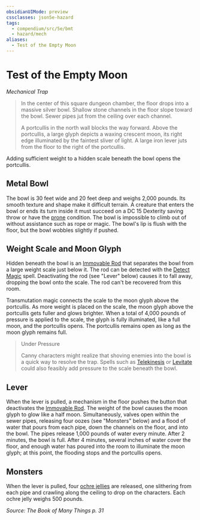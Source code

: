 ```yaml
---
obsidianUIMode: preview
cssclasses: json5e-hazard
tags:
  - compendium/src/5e/bmt
  - hazard/mech
aliases:
  - Test of the Empty Moon
---
```

# Test of the Empty Moon
*Mechanical Trap*  

> In the center of this square dungeon chamber, the floor drops into a massive silver bowl. Shallow stone channels in the floor slope toward the bowl. Sewer pipes jut from the ceiling over each channel.
> 
> A portcullis in the north wall blocks the way forward. Above the portcullis, a large glyph depicts a waxing crescent moon, its right edge illuminated by the faintest sliver of light. A large iron lever juts from the floor to the right of the portcullis.

Adding sufficient weight to a hidden scale beneath the bowl opens the portcullis.

## Metal Bowl

The bowl is 30 feet wide and 20 feet deep and weighs 2,000 pounds. Its smooth texture and shape make it difficult terrain. A creature that enters the bowl or ends its turn inside it must succeed on a DC 15 Dexterity saving throw or have the [prone](2-Mechanics/CLI/rules/conditions.md#prone) condition. The bowl is impossible to climb out of without assistance such as rope or magic. The bowl's lip is flush with the floor, but the bowl wobbles slightly if pushed.

## Weight Scale and Moon Glyph

Hidden beneath the bowl is an [Immovable Rod](2-Mechanics/CLI/items/immovable-rod.md) that separates the bowl from a large weight scale just below it. The rod can be detected with the [Detect Magic](2-Mechanics/CLI/spells/detect-magic.md) spell. Deactivating the rod (see "Lever" below) causes it to fall away, dropping the bowl onto the scale. The rod can't be recovered from this room.

Transmutation magic connects the scale to the moon glyph above the portcullis. As more weight is placed on the scale, the moon glyph above the portcullis gets fuller and glows brighter. When a total of 4,000 pounds of pressure is applied to the scale, the glyph is fully illuminated, like a full moon, and the portcullis opens. The portcullis remains open as long as the moon glyph remains full.

> Under Pressure
> 
> Canny characters might realize that shoving enemies into the bowl is a quick way to resolve the trap. Spells such as [Telekinesis](2-Mechanics/CLI/spells/telekinesis.md) or [Levitate](2-Mechanics/CLI/spells/levitate.md) could also feasibly add pressure to the scale beneath the bowl.

## Lever

When the lever is pulled, a mechanism in the floor pushes the button that deactivates the [Immovable Rod](2-Mechanics/CLI/items/immovable-rod.md). The weight of the bowl causes the moon glyph to glow like a half moon. Simultaneously, valves open within the sewer pipes, releasing four oozes (see "Monsters" below) and a flood of water that pours from each pipe, down the channels on the floor, and into the bowl. The pipes release 1,000 pounds of water every minute. After 2 minutes, the bowl is full. After 4 minutes, several inches of water cover the floor, and enough water has poured into the room to illuminate the moon glyph; at this point, the flooding stops and the portcullis opens.

## Monsters

When the lever is pulled, four [ochre jellies](2-Mechanics/CLI/bestiary/ooze/ochre-jelly.md) are released, one slithering from each pipe and crawling along the ceiling to drop on the characters. Each ochre jelly weighs 500 pounds.

*Source: The Book of Many Things p. 31*